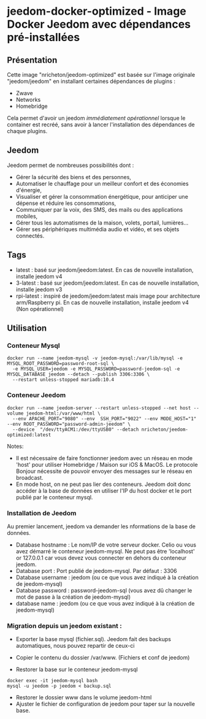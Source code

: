 # jeedom-docker-optimized - Image Docker Jeedom avec dépendances pré-installées

## Présentation 

Cette image "nricheton/jeedom-optimized" est basée sur l'image originale "jeedom/jeedom" en installant certaines dépendances de plugins : 

  - Zwave
  - Networks
  - Homebridge

Cela permet d'avoir un jeedom *immédiatement opérationnel* lorsque le container est recréé, sans avoir à lancer l'installation des dépendances de chaque plugins. 

## Jeedom

Jeedom permet de nombreuses possibilités dont :

  - Gérer la sécurité des biens et des personnes,
  - Automatiser le chauffage pour un meilleur confort et des économies d'énergie,
  - Visualiser et gérer la consommation énergétique, pour anticiper une dépense et réduire les consommations,
  - Communiquer par la voix, des SMS, des mails ou des applications mobiles,
  - Gérer tous les automatismes de la maison, volets, portail, lumières...
  - Gérer ses périphériques multimédia audio et vidéo, et ses objets connectés.
  
## Tags 
  
  - latest : basé sur jeedom/jeedom:latest. En cas de nouvelle installation, installe jeedom v4 
  - 3-latest : basé sur jeedom/jeedom:latest. En cas de nouvelle installation, installe jeedom v3
  - rpi-latest : inspiré de jeedom/jeedom:latest mais image pour architecture arm/Raspberry pi. En cas de nouvelle installation, installe jeedom v4 (Non opérationnel)

## Utilisation 
  
### Conteneur Mysql 

```
docker run --name jeedom-mysql -v jeedom-mysql:/var/lib/mysql -e MYSQL_ROOT_PASSWORD=password-root-sql \
  -e MYSQL_USER=jeedom -e MYSQL_PASSWORD=password-jeedom-sql -e MYSQL_DATABASE jeedom --detach --publish 3306:3306 \
  --restart unless-stopped mariadb:10.4
```

### Conteneur Jeedom
```
docker run --name jeedom-server --restart unless-stopped --net host --volume jeedom-html:/var/www/html \
  --env APACHE_PORT="9080" --env  SSH_PORT="9022" --env MODE_HOST="1" --env ROOT_PASSWORD="password-admin-jeedom" \
  --device  "/dev/ttyACM1:/dev/ttyUSB0" --detach nricheton/jeedom-optimized:latest 
```

Notes: 
  - Il est nécessaire de faire fonctionner jeedom avec un réseau en mode 'host' pour utiliser Homebridge / Maison sur iOS & MacOS. Le protocole Bonjour nécessite de pouvoir envoyer des messages sur le réseau en broadcast.
  - En mode host, on ne peut pas lier des conteneurs. Jeedom doit donc accéder à la base de données en utiliser l'IP du host docker et le port publié par le conteneur mysql.

### Installation de Jeedom

Au premier lancement, jeedom va demander les nformations de la base de données. 

- Database hostname : Le nom/IP de votre serveur docker. Celio ou vous avez démarré le conteneur jeedom-mysql. Ne peut pas être 'localhost' or 127.0.0.1 car vous devez vous connecter en dehors du conteneur jeedom.
- Database port : Port publié de jeedom-mysql. Par défaut : 3306
- Database username : jeedom (ou ce que vous avez indiqué à la création de jeedom-mysql)
- Database password : password-jeedom-sql (vous avez dû changer le mot de passe à la création de jeedom-mysql)
- database name : jeedom (ou ce que vous avez indiqué à la création de jeedom-mysql)


### Migration depuis un jeedom existant : 

- Exporter la base mysql (fichier.sql). Jeedom fait des backups automatiques, nous pouvez repartir de ceux-ci
- Copier le contenu du dossier /var/www. (Fichiers et conf de jeedom)

- Restorer la base sur le conteneur jeedom-mysql
```
docker exec -it jeedom-mysql bash
mysql -u jeedom -p jeedom < backup.sql 
```

- Restorer le dossier www dans le volume jeedom-html 
- Ajuster le fichier de configuration de jeedom pour taper sur la nouvelle base.
